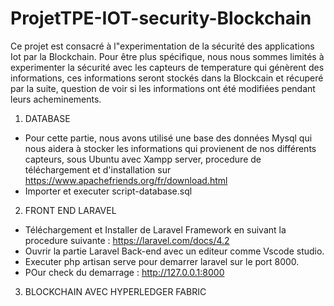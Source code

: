 # ProjetTPE-IOT-security-Blockchain

Ce projet est consacré à l"experimentation de la sécurité des applications Iot par la Blockchain.
Pour être plus spécifique, nous nous sommes limités à experimenter la sécurité avec les capteurs de temperature qui génèrent des informations, ces informations seront stockés dans la Blockcain et récuperé par la suite, question de voir si les informations ont été modifiées pendant leurs acheminements.

1. DATABASE
- Pour cette partie, nous avons utilisé une base des données Mysql qui nous aidera à stocker les informations qui provienent de nos différents capteurs, sous Ubuntu avec Xampp server, procedure de téléchargement et  d'installation sur https://www.apachefriends.org/fr/download.html
- Importer et executer script-database.sql

2. FRONT END LARAVEL
- Téléchargement et Installer de Laravel Framework en suivant la procedure suivante : https://laravel.com/docs/4.2
- Ouvrir la partie Laravel Back-end avec un editeur comme Vscode studio.
- Executer php artisan serve pour demarrer laravel sur le port 8000.
- POur check du demarrage :  http://127.0.0.1:8000

3. BLOCKCHAIN AVEC HYPERLEDGER FABRIC

